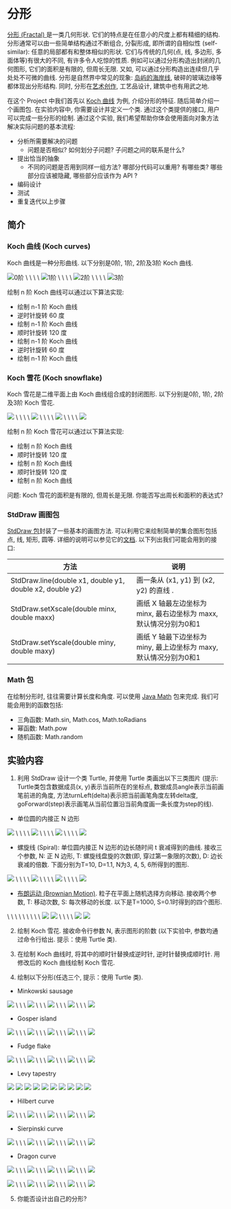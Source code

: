 # 分形

[分形 (Fractal) ](https://en.wikipedia.org/wiki/Fractal)
是一类几何形状. 它们的特点是在任意小的尺度上都有精细的结构. 
分形通常可以由一些简单结构通过不断组合, 分裂形成, 即所谓的自相似性 
(self-similar): 任意的局部都有和整体相似的形状.
它们与传统的几何(点, 线, 多边形, 多面体等)有很大的不同, 
有许多令人吃惊的性质. 例如可以通过分形构造出封闭的几何图形, 
它们的面积是有限的, 但周长无限. 又如, 可以通过分形构造出连续但几乎处处不可微的曲线.
分形是自然界中常见的现象: 
[岛屿的海岸线](https://en.wikipedia.org/wiki/How_Long_Is_the_Coast_of_Britain%3F_Statistical_Self-Similarity_and_Fractional_Dimension), 
破碎的玻璃边缘等都体现出分形结构. 
同时, 分形在[艺术创作](http://fractalarts.com/ASF/Fractal_Art_Galleries.html),
工艺品设计, 建筑中也有用武之地. 

在这个 Project 中我们首先以 [Koch 曲线](https://en.wikipedia.org/wiki/Koch_snowflake)
为例, 介绍分形的特征. 随后简单介绍一个画图包. 在实验内容中, 你需要设计并定义一个类.
通过这个类提供的接口, 用户可以完成一些分形的绘制. 通过这个实验, 
我们希望帮助你体会使用面向对象方法解决实际问题的基本流程:

* 分析所需要解决的问题 
    * 问题是否相似? 如何划分子问题? 子问题之间的联系是什么?
* 提出恰当的抽象 
    * 不同的问题是否用到同样一组方法? 哪部分代码可以重用? 有哪些类? 哪些部分应该被隐藏, 哪些部分应该作为 API ?
* 编码设计
* 测试
* 重复迭代以上步骤

## 简介

### Koch 曲线 (Koch curves)

Koch 曲线是一种分形曲线. 以下分别是0阶, 1阶, 2阶及3阶 Koch 曲线.

![0阶](images/koch0.png) \ \ \ \  ![1阶](images/koch1.png)  \ \ \ \  ![2阶](images/koch2.png) \ \ \ \   ![3阶](images/koch3.png)


绘制 n 阶 Koch 曲线可以通过以下算法实现:

* 绘制 n-1 阶 Koch 曲线
* 逆时针旋转 60 度
* 绘制 n-1 阶 Koch 曲线
* 顺时针旋转 120 度
* 绘制 n-1 阶 Koch 曲线
* 逆时针旋转 60 度
* 绘制 n-1 阶 Koch 曲线


### Koch 雪花 (Koch snowflake)

Koch 雪花是二维平面上由 Koch 曲线组合成的封闭图形. 
以下分别是0阶, 1阶, 2阶及3阶 Koch 雪花.

![](images/koch_snow0.png) \ \ \ \  ![](images/koch_snow1.png) \ \ \ \ ![](images/koch_snow2.png) \ \ \ \ ![](images/koch_snow3.png)

绘制 n 阶 Koch 雪花可以通过以下算法实现:

* 绘制 n 阶 Koch 曲线
* 顺时针旋转 120 度
* 绘制 n 阶 Koch 曲线
* 顺时针旋转 120 度
* 绘制 n 阶 Koch 曲线

问题: Koch 雪花的面积是有限的, 但周长是无限. 你能否写出周长和面积的表达式?

### StdDraw 画图包

[StdDraw 包](../src/fractal/StdDraw.java)封装了一些基本的画图方法. 
可以利用它来绘制简单的集合图形包括点, 线, 矩形, 圆等. 
详细的说明可以参见它的[文档](StdDraw.html). 
以下列出我们可能会用到的接口:

|方法  |  说明|
|--- | --- |
|StdDraw.line(double x1, double y1, double x2, double y2)   | 画一条从 (x1, y1) 到 (x2, y2) 的直线 .
|StdDraw.setXscale(double minx, double maxx)                | 画纸 X 轴最左边坐标为 minx, 最右边坐标为 maxx, 默认情况分别为0和1 |
|StdDraw.setYscale(double miny, double maxy)                | 画纸 Y 轴最下边坐标为 miny, 最上边坐标为 maxy, 默认情况分别为0和1 |


### Math 包

在绘制分形时, 往往需要计算长度和角度. 
可以使用 [Java Math](https://docs.oracle.com/javase/7/docs/api/java/lang/Math.html) 包来完成. 
我们可能会用到的函数包括: 

* 三角函数: Math.sin, Math.cos, Math.toRadians
* 幂函数: Math.pow
* 随机函数: Math.random


## 实验内容

1. 利用 StdDraw 设计一个类 Turtle, 并使用 Turtle 类画出以下三类图片 (提示: Turtle类包含数据成员(x, y)表示当前所在的坐标点, 数据成员angle表示当前画笔前进的角度, 方法turnLeft(delta)表示把当前画笔角度左转delta度, goForward(step)表示画笔从当前位置沿当前角度画一条长度为step的线).
  * 单位圆的内接正 N 边形

![](images/ngon3.png) \ \ \ \  ![](images/ngon4.png) \ \ \ \  ![](images/ngon5.png) \ \ \ \  ![](images/ngon6.png)

  * 螺旋线 (Spiral): 单位圆内接正 N 边形的边长随时间 t 衰减得到的曲线. 接收三个参数, N: 正 N 边形, T: 螺旋线盘旋的次数(即, 穿过第一象限的次数), D: 边长衰减的倍数.  下面分别为T=10, D=1.1, N为3, 4, 5, 6所得到的图形.

![](images/spiral3.png) \ \ \ \ ![](images/spiral4.png) \ \ \ \  ![](images/spiral5.png) \ \ \ \  ![](images/spiral6.png)

  * [布朗运动 (Brownian Motion)](https://en.wikipedia.org/wiki/Brownian_motion). 粒子在平面上随机选择方向移动. 接收两个参数, T: 移动次数, S: 每次移动的长度. 以下是T=1000, S=0.1时得到的四个图形.

\ \ \ \ \ \ \ \ \ ![](images/brown1.png) ![](images/brown2.png) \ \ \ \  ![](images/brown3.png) ![](images/brown4.png) 


2. 绘制 Koch 雪花. 接收命令行参数 N, 表示图形的阶数 (以下实验中, 参数均通过命令行给出. 提示：使用 Turtle 类).

3. 在绘制 Koch 曲线时, 将其中的顺时针替换成逆时针, 逆时针替换成顺时针. 用修改后的 Koch 曲线绘制 Koch 雪花.

4. 绘制以下分形(任选三个, 提示：使用 Turtle 类).

* Minkowski sausage

![](images/sausage0.png) \ \ \ ![](images/sausage1.png) \ \ \ ![](images/sausage2.png) \ \ \ ![](images/sausage3.png) \ \ \ ![](images/sausage4.png)

* Gosper island

![](images/gosper0.png) \ \ \ ![](images/gosper1.png) \ \ \  ![](images/gosper2.png) \ \ \ ![](images/gosper3.png) \ \ \ ![](images/gosper4.png)


* Fudge flake

![](images/fudgeflake0.png) \ \ \ ![](images/fudgeflake1.png) \ \ \ ![](images/fudgeflake2.png) \ \ \ ![](images/fudgeflake3.png) \ \ \  ![](images/fudgeflake4.png)

* Levy tapestry

![](images/levy0.png) ![](images/levy1.png) ![](images/levy2.png) ![](images/levy3.png) ![](images/levy4.png) 
![](images/levy5.png) ![](images/levy6.png) ![](images/levy7.png) ![](images/levy8.png) ![](images/levy9.png) 

* Hilbert curve

![](images/hilbert0.png) \ \ \ ![](images/hilbert1.png) \ \ \ ![](images/hilbert2.png) \ \ \ ![](images/hilbert3.png) \ \ \ ![](images/hilbert4.png)


* Sierpinski curve

![](images/sierpinski-curve0.png) \ \ \ ![](images/sierpinski-curve1.png) \ \ \ ![](images/sierpinski-curve2.png) \ \ \ ![](images/sierpinski-curve3.png) \ \ \ ![](images/sierpinski-curve4.png)

* Dragon curve 

![](images/dragon0.png) \ \ \ ![](images/dragon1.png) \ \ \ ![](images/dragon2.png) \ \ \ ![](images/dragon3.png) \ \ \ ![](images/dragon4.png)

![](images/dragon5.png) \ \ \ ![](images/dragon6.png) \ \ \ ![](images/dragon7.png) \ \ \ ![](images/dragon8.png) \ \ \ ![](images/dragon9.png)


5. 你能否设计出自己的分形?
